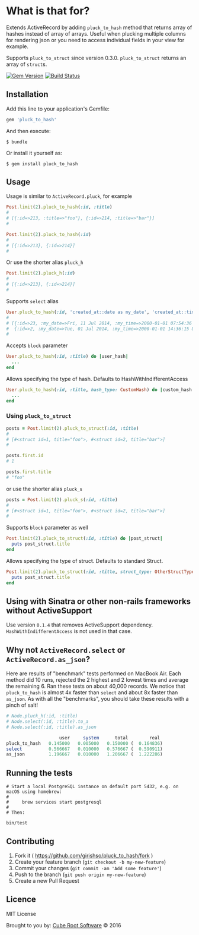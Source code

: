 # What is that for?

Extends ActiveRecord by adding `pluck_to_hash` method that returns array of hashes instead of array of arrays. Useful when plucking multiple columns for rendering json or you need to access individual fields in your view for example.

Supports `pluck_to_struct` since version 0.3.0. `pluck_to_struct` returns an array of `struct`s.

[![Gem Version](https://badge.fury.io/rb/pluck_to_hash.png)](http://badge.fury.io/rb/pluck_to_hash) [![Build Status](https://travis-ci.org/girishso/pluck_to_hash.svg?branch=master)](https://travis-ci.org/girishso/pluck_to_hash)

## Installation

Add this line to your application's Gemfile:

```ruby
gem 'pluck_to_hash'
```

And then execute:

    $ bundle

Or install it yourself as:

    $ gem install pluck_to_hash

## Usage

Usage is similar to `ActiveRecord.pluck`, for example

```ruby
Post.limit(2).pluck_to_hash(:id, :title)
#
# [{:id=>213, :title=>"foo"}, {:id=>214, :title=>"bar"}]
#

Post.limit(2).pluck_to_hash(:id)
#
# [{:id=>213}, {:id=>214}]
#
```

Or use the shorter alias `pluck_h`

```ruby
Post.limit(2).pluck_h(:id)
#
# [{:id=>213}, {:id=>214}]
#
```

Supports `select` alias

```ruby
User.pluck_to_hash(:id, 'created_at::date as my_date', 'created_at::time as my_time')
#
# [{:id=>23, :my_date=>Fri, 11 Jul 2014, :my_time=>2000-01-01 07:54:36 UTC},
#  {:id=>2, :my_date=>Tue, 01 Jul 2014, :my_time=>2000-01-01 14:36:15 UTC}]
#
```

Accepts `block` parameter

```ruby
User.pluck_to_hash(:id, :title) do |user_hash|
  ...
end
```

Allows specifying the type of hash. Defaults to HashWithIndifferentAccess

```ruby
User.pluck_to_hash(:id, :title, hash_type: CustomHash) do |custom_hash|
  ...
end
```

### Using `pluck_to_struct`

```ruby
posts = Post.limit(2).pluck_to_struct(:id, :title)
#
# [#<struct id=1, title="foo">, #<struct id=2, title="bar">]
#

posts.first.id
# 1

posts.first.title
# "foo"

```

or use the shorter alias `pluck_s`

```ruby
posts = Post.limit(2).pluck_s(:id, :title)
#
# [#<struct id=1, title="foo">, #<struct id=2, title="bar">]
#
```

Supports `block` parameter as well

```ruby
Post.limit(2).pluck_to_struct(:id, :title) do |post_struct|
  puts post_struct.title
end
```

Allows specifying the type of struct. Defaults to standard Struct.
```ruby
Post.limit(2).pluck_to_struct(:id, :title, struct_type: OtherStructType) do |post_struct|
  puts post_struct.title
end
```

## Using with Sinatra or other non-rails frameworks without ActiveSupport

Use version `0.1.4` that removes ActiveSupport dependency. `HashWithIndifferentAccess` is not used in that case.

## Why not `ActiveRecord.select` or `ActiveRecord.as_json`?

Here are results of "benchmark" tests performed on MacBook Air. Each method did 10 runs, rejected the 2 highest and 2 lowest times and average the remaining 6. Ran these tests on about 40,000 records. We notice that `pluck_to_hash` is almost 4x faster than `select` and about 8x faster than `as_json`. As with all the "benchmarks", you should take these results with a pinch of salt!

```ruby
# Node.pluck_h(:id, :title)
# Node.select(:id, :title).to_a
# Node.select(:id, :title).as_json

                    user     system      total        real
pluck_to_hash   0.145000   0.005000   0.150000 (  0.164836)
select          0.566667   0.010000   0.576667 (  0.590911)
as_json         1.196667   0.010000   1.206667 (  1.222286)
```

## Running the tests

```shell
# Start a local PostgreSQL instance on default port 5432, e.g. on macOS using homebrew:
#
#     brew services start postgresql
#
# Then:

bin/test
```

## Contributing

1. Fork it ( https://github.com/girishso/pluck_to_hash/fork )
2. Create your feature branch (`git checkout -b my-new-feature`)
3. Commit your changes (`git commit -am 'Add some feature'`)
4. Push to the branch (`git push origin my-new-feature`)
5. Create a new Pull Request

## Licence
MIT License

Brought to you by: [Cube Root Software](http://www.cuberoot.in) &copy; 2016
